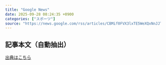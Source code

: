 ```yaml
---
title: "Google News"
date: 2025-09-28 08:24:35 +0900
categories: ["スポーツ"]
source: "https://news.google.com/rss/articles/CBMif0FVX3lxTE5WeXQxNnJJTmprdVM3QWtEdS1oVU1EYkIwXzBUTko0endpRGRManR5bkxwRmxZRkNCbFY0WW1kRGowR08weWxZbkt4S2ZZbjJpbzV2eWN3WVZiTkZfRjhsZk9rOXFEQlFYb3JfS3pwUll4bGRWS2NmdEFNWV9BZlE?oc=5"
---
```


## 記事本文（自動抽出）
<body class="y0K44d EA71Tc" id="readabilityBody"></body>

[出典はこちら](https://news.google.com/rss/articles/CBMif0FVX3lxTE5WeXQxNnJJTmprdVM3QWtEdS1oVU1EYkIwXzBUTko0endpRGRManR5bkxwRmxZRkNCbFY0WW1kRGowR08weWxZbkt4S2ZZbjJpbzV2eWN3WVZiTkZfRjhsZk9rOXFEQlFYb3JfS3pwUll4bGRWS2NmdEFNWV9BZlE?oc=5)
